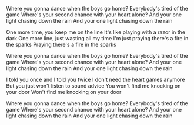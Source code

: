 Where you gonna dance when the boys go home?
Everybody's tired of the game
Where's your second chance with your heart alone?
And your one light chasing down the rain
And your one light chasing down the rain

One more time, you keep me on the line
It's like playing with a razor in the dark
One more line, just wasting all my time
I'm just praying there's a fire in the sparks
Praying there's a fire in the sparks

Where you gonna dance when the boys go home?
Everybody's tired of the game
Where's your second chance with your heart alone?
And your one light chasing down the rain
And your one light chasing down the rain

I told you once and I told you twice
I don't need the heart games anymore
But you just won't listen to sound advice
You won't find me knocking on your door
Won't find me knocking on your door

Where you gonna dance when the boys go home?
Everybody's tired of the game
Where's your second chance with your heart alone?
And your one light chasing down the rain
And your one light chasing down the rain
